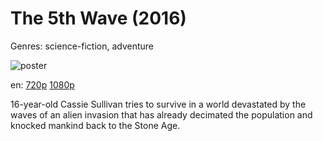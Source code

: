 # The 5th Wave (2016)

Genres: science-fiction, adventure

![poster](http://image.tmdb.org/t/p/w500/cgxEscv6TQRK6a514FwuJOjcqQ5.jpg)

en:
  [720p](magnet:?xt=urn:btih:A9E45B0AFF9FA3BA2D3190CF0888E99D24612300&tr=udp://glotorrents.pw:6969/announce&tr=udp://tracker.opentrackr.org:1337/announce&tr=udp://torrent.gresille.org:80/announce&tr=udp://tracker.openbittorrent.com:80&tr=udp://tracker.coppersurfer.tk:6969&tr=udp://tracker.leechers-paradise.org:6969&tr=udp://p4p.arenabg.ch:1337&tr=udp://tracker.internetwarriors.net:1337)
  [1080p](magnet:?xt=urn:btih:F6188FC124C0B613C3FB4E2D0A462B6322372A3D&tr=udp://glotorrents.pw:6969/announce&tr=udp://tracker.opentrackr.org:1337/announce&tr=udp://torrent.gresille.org:80/announce&tr=udp://tracker.openbittorrent.com:80&tr=udp://tracker.coppersurfer.tk:6969&tr=udp://tracker.leechers-paradise.org:6969&tr=udp://p4p.arenabg.ch:1337&tr=udp://tracker.internetwarriors.net:1337)
  


16-year-old Cassie Sullivan tries to survive in a world devastated by the waves of an alien invasion that has already decimated the population and knocked mankind back to the Stone Age.